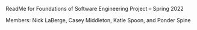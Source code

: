ReadMe for Foundations of Software Engineering Project – Spring 2022

Members: Nick LaBerge, Casey Middleton, Katie Spoon, and Ponder Spine
